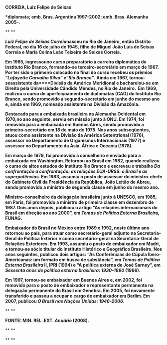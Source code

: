 **CORREIA, Luiz Felipe de Seixas**

**\*diplomata; emb. Bras. Argentina 1997-2002; emb. Bras. Alemanha
2005-.**

** **

***Luiz Felipe de Seixas Correia*****nasceu no Rio de Janeiro, então
Distrito Federal, no dia 16 de julho de 1945, filho de Miguel João Luís
de Seixas Correia e Maria Celina Leão Teixeira de Seixas Correia.**

**Em 1965, ingressou****no curso preparatório à carreira diplomática do
Instituto Rio Branco, formando-se terceiro-secretário em março de 1967.
Por ter sido o primeiro colocado no final do curso recebeu os prêmios
“****Lafayette Carvalho Silva” e*“*Rio Branco”****. Ainda em 1967,
tornou-se****assistente da****Divisão da América Meridional e
bacharelou-se em Direito pela Universidade Cândido Mendes, no Rio de
Janeiro.  Em 1969, realizou o curso de aperfeiçoamento de diplomatas
(CAD) do Instituto Rio Branco, sendo promovido a segundo-secretário em
junho do mesmo ano e, ainda em 1969, nomeado assistente na Divisão da
Amazônia.**

**Destacado para a embaixada brasileira na Alemanha Ocidental em 1970,no
ano seguinte, serviu em missão junto à ONU. Em 1974, foi removido para a
embaixada em Buenos Aires, sendo promovido a primeiro-secretário em 18
de maio de 1975. Nos anos subseqüentes, atuou como assistente na Divisão
da América Setentrional (1976), assessor no Departamento de Organismos
Internacionais (1977) e assessor no Departamento da Ásia, África e
Oceania (1978).**

**Em março de 1979, foi promovido a conselheiro e enviado para a
embaixada em Washington. Retornou ao Brasil em 1982, quando realizou o
curso de altos estudos do Instituto Rio Branco e escreveu o trabalho *Da
confrontação a confrontação: as relações EUA-URSS: o Brasil e as
superpotências*. Em 1983, assumiu o posto de assessor do ministro-chefe
do Gabinete Civil da Presidência da República, João Leitão de Abreu,
sendo promovido a ministro de segunda classe em junho do mesmo ano.**

**Ministro-conselheiro da delegação brasileira junto à UNESCO, em 1985,
em Paris, foi promovido a ministro de primeira classe em dezembro de
1987. Dois anos depois, publicou o artigo “As relações internacionais do
Brasil em direção ao ano 2000”, em *Temas de Política Externa
Brasileir*a, FUNAG.**

**Embaixador do Brasil no México entre 1989 e 1992, neste último ano
retornou ao país, para atuar como secretário-geral adjunto na
Secretaria-Geral de Política Exterior e como secretário-geral na
Secretaria-Geral de Relações Exteriores. Em 1993, assumiu o posto de
embaixador em Madri, e tornou-se sócio titular do Instituto Histórico e
Geográfico Brasileiro. Nos anos seguintes, publicou dois artigos: “As
Conferências de Cúpula Ibero-Americanas: um formato em busca de
substância”, em *Temas de Política Externa Brasileira* II, IPRI (1994) e
“A política externa de José Sarney”, em *Sessenta anos de política
externa brasileira: 1930-1990* (1996).**

**Em 1997, tornou-se embaixador em Buenos Aires e, em 2002, foi removido
para o posto de embaixador e representante permanente na delegação
permanente do Brasil em Genebra. Em 2005, foi novamente transferido e
passou a ocupar o cargo de embaixador em Berlim. Em 2007, publicou *O
Brasil nas Nações Unidas: 1946-2006*.**

** **

**FONTE: MIN. REL. EXT. *Anuário* (2008).**

** **

** **
